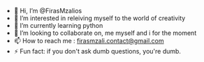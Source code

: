- 👋 Hi, I’m @FirasMzalios
- 👀 I’m interested in releiving myself to the world of creativity 
- 🌱 I’m currently learning python
- 💞️ I’m looking to collaborate on, me myself and i for the moment 
- 📫 How to reach me : firasmzali.contact@gmail.com
- ⚡ Fun fact: if you don't ask dumb questions, you're dumb.

<!---
FirasMzalios/FirasMzalios is a ✨ special ✨ repository because its `README.md` (this file) appears on your GitHub profile.
You can click the Preview link to take a look at your changes.
--->
